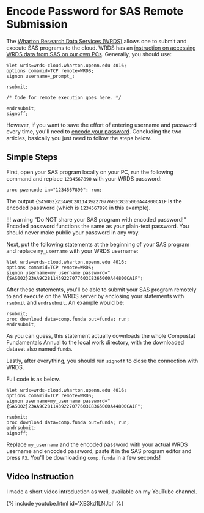 # Encode Password for SAS Remote Submission 

The [Wharton Research Data Services (WRDS)](https://wrds-www.wharton.upenn.edu/)
allows one to submit and execute SAS programs to the cloud. WRDS has an
[instruction on accessing WRDS data from SAS on our own
PCs](https://wrds-www.wharton.upenn.edu/pages/support/programming-wrds/programming-sas/sas-from-your-computer/).
Generally, you should use:

```sas
%let wrds=wrds-cloud.wharton.upenn.edu 4016;
options comamid=TCP remote=WRDS;
signon username=_prompt_;

rsubmit;

/* Code for remote execution goes here. */

endrsubmit;
signoff;
```

However, if you want to save the effort of entering username and password every
time, you'll need to [encode your
password](https://wrds-www.wharton.upenn.edu/pages/support/programming-wrds/programming-sas/encoding-your-wrds-password/).
Concluding the two articles, basically you just need to follow the steps below.

## Simple Steps

First, open your SAS program locally on your PC, run the following command
and replace `1234567890` with your WRDS password:

```sas
proc pwencode in="1234567890"; run;
```

The output `{SAS002}23AA9C2811439227077603C8365060A44800CA1F` is the encoded
password (which is `1234567890` in this example).

!!! warning "Do NOT share your SAS program with encoded password!"
    Encoded password functions the same as your plain-text password. You should
    never make public your password in any way.


Next, put the following statements at the beginning of your SAS program and
replace `my_username` with your WRDS username:

```sas
%let wrds=wrds-cloud.wharton.upenn.edu 4016;
options comamid=TCP remote=WRDS;
signon username=my_username password="{SAS002}23AA9C2811439227077603C8365060A44800CA1F";
```

After these statements, you'll be able to submit your SAS program remotely to
and execute on the WRDS server by enclosing your statements with `rsubmit` and
`endrsubmit`. An example would be:

```sas
rsubmit;
proc download data=comp.funda out=funda; run;
endrsubmit;
```

As you can guess, this statement actually downloads the whole Compustat
Fundamentals Annual to the local work directory, with the downloaded dataset
also named `funda`.

Lastly, after everything, you should run `signoff` to close the connection with
WRDS.

Full code is as below.

```sas
%let wrds=wrds-cloud.wharton.upenn.edu 4016;
options comamid=TCP remote=WRDS;
signon username=my_username password="{SAS002}23AA9C2811439227077603C8365060A44800CA1F";

rsubmit;
proc download data=comp.funda out=funda; run;
endrsubmit;
signoff;
```

Replace `my_username` and the encoded password with your actual WRDS username
and encoded password, paste it in the SAS program editor and press `F3`. You'll
be downloading `comp.funda` in a few seconds!

## Video Instruction

I made a short video introduction as well, available on my YouTube channel.

{% include youtube.html id='XB3kd1LNJbI' %}
